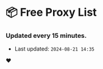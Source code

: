 # :package: Free Proxy List
### Updated every 15 minutes.

- Last updated: `2024-08-21 14:35`

:heart:
